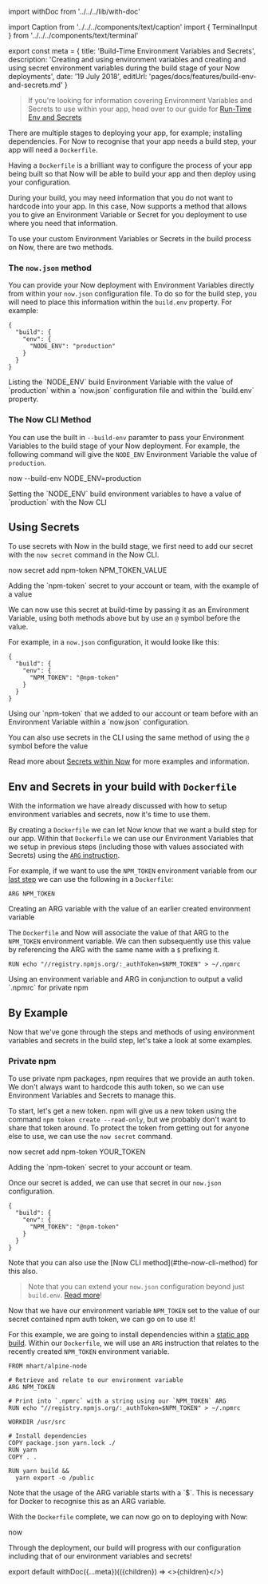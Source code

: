 import withDoc from '../../../lib/with-doc'

import Caption from '../../../components/text/caption'
import { TerminalInput } from '../../../components/text/terminal'

export const meta = {
  title: 'Build-Time Environment Variables and Secrets',
  description: 'Creating and using environment variables and creating and using secret environment variables during the build stage of your Now deployments',
  date: '19 July 2018',
  editUrl: 'pages/docs/features/build-env-and-secrets.md'
}

> If you're looking for information covering Environment Variables and Secrets to use within your app, head over to our guide for [Run-Time Env and Secrets](/docs/features/env-and-secrets)

There are multiple stages to deploying your app, for example; installing dependencies. For Now to recognise that your app needs a build step, your app will need a `Dockerfile`.

Having a `Dockerfile` is a brilliant way to configure the process of your app being built so that Now will be able to build your app and then deploy using your configuration.

During your build, you may need information that you do not want to hardcode into your app. In this case, Now supports a method that allows you to give an Environment Variable or Secret for you deployment to use where you need that information.

To use your custom Environment Variables or Secrets in the build process on Now, there are two methods.

### The `now.json` method
You can provide your Now deployment with Environment Variables directly from within your `now.json` configuration file. To do so for the build step, you will need to place this information within the `build.env` property. For example:

```
{
  "build": {
    "env": {
      "NODE_ENV": "production"
    }
  }
}
```
<Caption>Listing the `NODE_ENV` build Environment Variable with the value of `production` within a `now.json` configuration file and within the `build.env` property.</Caption>

### The Now CLI Method
You can use the built in `--build-env` paramter to pass your Environment Variables to the build stage of your Now deployment. For example, the following command will give the `NODE_ENV` Environment Variable the value of `production`.

<TerminalInput>now --build-env NODE_ENV=production</TerminalInput>
<Caption>Setting the `NODE_ENV` build environment variables to have a value of `production` with the Now CLI</Caption>

## Using Secrets
To use secrets with Now in the build stage, we first need to add our secret with the `now secret` command in the Now CLI.

<TerminalInput>now secret add npm-token NPM_TOKEN_VALUE</TerminalInput>
<Caption>Adding the `npm-token` secret to your account or team, with the example of a value</Caption>

We can now use this secret at build-time by passing it as an Environment Variable, using both methods above but by use an `@` symbol before the value.

For example, in a `now.json` configuration, it would looke like this:

```
{
  "build": {
    "env": {
      "NPM_TOKEN": "@npm-token"
    }
  }
}
```
<Caption>Using our `npm-token` that we added to our account or team before with an Environment Variable within a `now.json` configuration.</Caption>

You can also use secrets in the CLI using the same method of using the `@` symbol before the value

Read more about [Secrets within Now](/docs/features/env-and-secrets#securing-env-variables-using-secrets) for more examples and information.

## Env and Secrets in your build with `Dockerfile`
With the information we have already discussed with how to setup environment variables and secrets, now it's time to use them.

By creating a `Dockerfile` we can let Now know that we want a build step for our app. Within that `Dockerfile` we can use our Environment Variables that we setup in previous steps (including those with values associated with Secrets) using the [`ARG` instruction](https://docs.docker.com/engine/reference/builder/#arg).

For example, if we want to use the `NPM_TOKEN` environment variable from our [last step](#using-secrets) we can use the following in a `Dockerfile`:
```
ARG NPM_TOKEN
```
<Caption>Creating an ARG variable with the value of an earlier created environment variable</Caption>

The `Dockerfile` and Now will associate the value of that ARG to the `NPM_TOKEN` environment variable. We can then subsequently use this value by referencing the ARG with the same name with a `$` prefixing it.

```
RUN echo "//registry.npmjs.org/:_authToken=$NPM_TOKEN" > ~/.npmrc
```
<Caption>Using an environment variable and ARG in conjunction to output a valid `.npmrc` for private npm</Caption>

## By Example
Now that we've gone through the steps and methods of using environment variables and secrets in the build step, let's take a look at some examples.

### Private npm
To use private npm packages, npm requires that we provide an auth token. We don't always want to hardcode this auth token, so we can use Environment Variables and Secrets to manage this.

To start, let's get a new token. npm will give us a new token using the command `npm token create --read-only`, but we probably don't want to share that token around. To protect the token from getting out for anyone else to use, we can use the `now secret` command.

<TerminalInput>now secret add npm-token YOUR_TOKEN</TerminalInput>
<Caption>Adding the `npm-token` secret to your account or team.</Caption>

Once our secret is added, we can use that secret in our `now.json` configuration.
```
{
  "build": {
    "env": {
      "NPM_TOKEN": "@npm-token"
    }
  }
}
```
<Caption>Note that you can also use the [Now CLI method](#the-now-cli-method) for this also.</Caption>

> Note that you can extend your `now.json` configuration beyond just `build.env`. [Read more](/docs/features/configuration)!

Now that we have our environment variable `NPM_TOKEN` set to the value of our secret contained npm auth token, we can go on to use it!

For this example, we are going to install dependencies within a [static app build](/docs/features/static-builds). Within our `Dockerfile`, we will use an `ARG` instruction that relates to the recently created `NPM_TOKEN` environment variable.

```
FROM mhart/alpine-node

# Retrieve and relate to our environment variable
ARG NPM_TOKEN

# Print into `.npmrc` with a string using our `NPM_TOKEN` ARG
RUN echo "//registry.npmjs.org/:_authToken=$NPM_TOKEN" > ~/.npmrc

WORKDIR /usr/src

# Install dependencies
COPY package.json yarn.lock ./
RUN yarn
COPY . .

RUN yarn build &&
  yarn export -o /public
```
<Caption>Note that the usage of the ARG variable starts with a `$`. This is necessary for Docker to recognise this as an ARG variable.</Caption>

With the `Dockerfile` complete, we can now go on to deploying with Now:

<TerminalInput>now</TerminalInput>

Through the deployment, our build will progress with our configuration including that of our environment variables and secrets!

export default withDoc({...meta})(({children}) => <>{children}</>)

